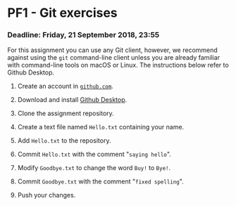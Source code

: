 # PF1 - Git exercises

### Deadline: Friday, 21 September 2018, 23:55

For this assignment you can use any Git client, however, we recommend against using the `git` command-line client unless you are already familiar with command-line tools on macOS or Linux. The instructions below refer to Github Desktop.

1. Create an account in [`github.com`](http://github.com).

2. Download and install [Github Desktop](https://desktop.github.com/).

3. Clone the assignment repository.

4. Create a text file named `Hello.txt` containing your name.

5. Add `Hello.txt` to the repository.

6. Commit `Hello.txt` with the comment "`saying hello`".

7. Modify `Goodbye.txt` to change the word `Buy!` to `Bye!`.

8. Commit `Goodbye.txt` with the comment "`fixed spelling`".

9. Push your changes.
